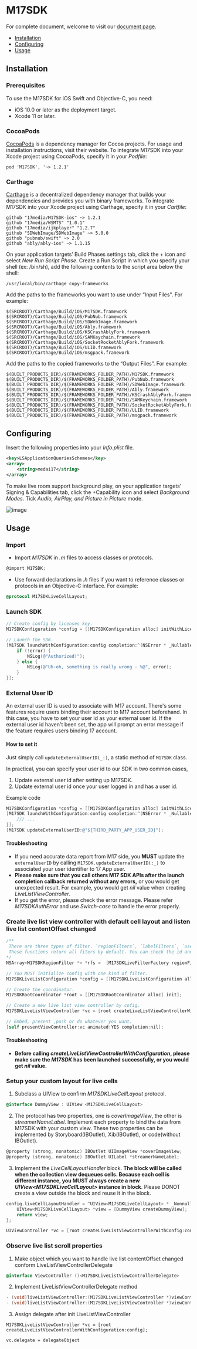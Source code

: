 # M17SDK

For complete document, welcome to visit our [document page](https://17media.github.io/M17SDK-ios/).

- [Installation](#installation)
- [Configuring](#configuring)
- [Usage](#usage)

## Installation
### Prerequisites
To use the M17SDK for iOS Swift and Objective-C, you need:
- iOS 10.0 or later as the deployment target.
- Xcode 11 or later.

### CocoaPods
[CocoaPods](https://cocoapods.org/) is a dependency manager for Cocoa projects. For usage and installation instructions, visit their website. To integrate M17SDK into your Xcode project using CocoaPods, specify it in your _Podfile_:

    pod 'M17SDK', '~> 1.2.1'
    
### Carthage
[Carthage](https://github.com/Carthage/Carthage) is a decentralized dependency manager that builds your dependencies and provides you with binary frameworks. To integrate M17SDK into your Xcode project using Carthage, specify it in your _Cartfile_:

    github "17media/M17SDK-ios" ~> 1.2.1
    github "17media/WSMTS" "1.0.1"
    github "17media/ijkplayer" "1.2.7"
    github "SDWebImage/SDWebImage" ~> 5.0.0
    github "pubnub/swift" ~> 2.0
    github "ably/ably-ios" ~> 1.1.15
    
On your application targets’ Build Phases settings tab, click the + icon and select _New Run Script Phase_. Create a Run Script in which you specify your shell (ex: /bin/sh), add the following contents to the script area below the shell:

    /usr/local/bin/carthage copy-frameworks

Add the paths to the frameworks you want to use under “Input Files". For example:

    $(SRCROOT)/Carthage/Build/iOS/M17SDK.framework
    $(SRCROOT)/Carthage/Build/iOS/PubNub.framework
    $(SRCROOT)/Carthage/Build/iOS/SDWebImage.framework
    $(SRCROOT)/Carthage/Build/iOS/Ably.framework
    $(SRCROOT)/Carthage/Build/iOS/KSCrashAblyFork.framework
    $(SRCROOT)/Carthage/Build/iOS/SAMKeychain.framework
    $(SRCROOT)/Carthage/Build/iOS/SocketRocketAblyFork.framework
    $(SRCROOT)/Carthage/Build/iOS/ULID.framework
    $(SRCROOT)/Carthage/Build/iOS/msgpack.framework

Add the paths to the copied frameworks to the “Output Files”. For example:

    $(BUILT_PRODUCTS_DIR)/$(FRAMEWORKS_FOLDER_PATH)/M17SDK.framework
    $(BUILT_PRODUCTS_DIR)/$(FRAMEWORKS_FOLDER_PATH)/PubNub.framework
    $(BUILT_PRODUCTS_DIR)/$(FRAMEWORKS_FOLDER_PATH)/SDWebImage.framework
    $(BUILT_PRODUCTS_DIR)/$(FRAMEWORKS_FOLDER_PATH)/Ably.framework
    $(BUILT_PRODUCTS_DIR)/$(FRAMEWORKS_FOLDER_PATH)/KSCrashAblyFork.framework
    $(BUILT_PRODUCTS_DIR)/$(FRAMEWORKS_FOLDER_PATH)/SAMKeychain.framework
    $(BUILT_PRODUCTS_DIR)/$(FRAMEWORKS_FOLDER_PATH)/SocketRocketAblyFork.framework
    $(BUILT_PRODUCTS_DIR)/$(FRAMEWORKS_FOLDER_PATH)/ULID.framework
    $(BUILT_PRODUCTS_DIR)/$(FRAMEWORKS_FOLDER_PATH)/msgpack.framework

## Configuring
Insert the following properties into your _Info.plist_ file.

```xml
<key>LSApplicationQueriesSchemes</key>
<array>
    <string>medai17</string>
</array>
```

To make live room support background play, on your application targets’ Signing & Capabilities tab, click the +Capability icon and select _Background Modes_. Tick _Audio, AirPlay, and Picture in Picture_ mode.

![image](https://github.com/17media/M17SDK-ios/blob/master/Enable-background-mode.png)

## Usage
### Import
- Import _M17SDK_ in _.m_ files to access classes or protocols.

```objective-c
@import M17SDK;
```

- Use forward declarations in _.h_ files if you want to reference classes or protocols in an Objective-C interface. For example:

```objective-c
@protocol M17SDKLiveCellLayout;
```

### Launch SDK

```objective-c
// Create config by licenses key.
M17SDKConfiguration *config = [[M17SDKConfiguration alloc] initWithLicenseKey:@"jYfYR8jmh5AQTlCciBv2"];

// Launch the SDK.
[M17SDK launchWithConfiguration:config completion:^(NSError * _Nullable error) {
	if (!error) {
	    NSLog(@"Authorized!");
	} else {
	    NSLog(@"Uh-oh, something is really wrong - %@", error);
	}
}];
```

### External User ID
An external user ID is used to associate with M17 account. There's some features require users binding their account to M17 account beforehand. In this case, you have to set your user id as your external user id. If the external user id haven't been set, the app will prompt an error message if the feature requires users binding 17 account.


#### How to set it
Just simply call `updateExternalUserID(_:)`, a static method of `M17SDK` class.

In practical, you can specify your user id to our SDK in two common cases,
1. Update external user id after setting up M17SDK.
2. Update external user id once your user logged in and has a user id.

Example code
```objective-c
M17SDKConfiguration *config = [[M17SDKConfiguration alloc] initWithLicenseKey:kM17SDKLicenseKey];
[M17SDK launchWithConfiguration:config completion:^(NSError * _Nullable error) {
    /// ...
}];
[M17SDK updateExternalUserID:@"${THIRD_PARTY_APP_USER_ID}"];
```


#### Troubleshooting
- If you need accurate data report from M17 side, you **MUST** update the `externalUserID` by calling `M17SDK.updateExternalUserID(:_)` to associated your user identifier to 17 App user.
- **Please make sure that you call others M17 SDK APIs after the launch completion callback returned without any errors,** or you would get unexpected result. For example, you would get _nil_ value when creating _LiveListViewController_.
- If you get the error, please check the error message. Please refer _M17SDKAuthError_ and use _Switch-case_ to handle the error properly.

### Create live list view controller with default cell layout and listen live list contentOffset changed

```objective-c
/**
 There are three types of filter. `regionFilters`, `labelFilters`, `userIdFilters`.
 These functions return all fiters by default. You can check the id and modify the array.
*/
NSArray<M17SDKRegionFilter *> *rfs =  [M17SDKLiveFilterFactory regionFilters];

// You MUST initialize config with one kind of filter.
M17SDKLiveListConfiguration *config = [[M17SDKLiveListConfiguration alloc] initWithRegions:rfs];;

// Create the coordinator.
M17SDKRootCoordinator *root = [[M17SDKRootCoordinator alloc] init];

// Create a new live list view controller by cofig.
M17SDKLiveListViewController *vc = [root createLiveListViewControllerWithConfiguration:config];

// Embed, present ,push or do whatever you want.
[self presentViewController:vc animated:YES completion:nil];
```

#### Troubleshooting
- **Before calling _createLiveListViewControllerWithConfiguration_, please make sure the _M17SDK_ has been launched successfully, or you would get _nil_ value.**
    
### Setup your custom layout for live cells
1. Subclass a UIView to confirm _M17SDKLiveCellLayout_ protocol.

```objective-c
@interface DummyView : UIView <M17SDKLiveCellLayout>
```
    
2. The protocol has two properties, one is _coverImageView_, the other is _streamerNameLabel_. Implement each property to bind the data from M17SDK with your custom view. These two properties can be implemented by Storyboard(IBOutlet), Xib(IBOutlet), or code(without IBOutlet).

```objective-c
@property (strong, nonatomic) IBOutlet UIImageView *coverImageView;
@property (strong, nonatomic) IBOutlet UILabel *streamerNameLabel;
```
    
3. Implement the _LiveCellLayoutHandler_ block. **The block will be called when the collection view dequeues cells. Because each cell is different instance, you MUST always create a new _UIView\<M17SDKLiveCellLayout>_ instance in block**. Please DONOT create a view outside the block and reuse it in the block.
    
```objective-c
config.liveCellLayoutHandler = ^UIView<M17SDKLiveCellLayout> * _Nonnull{
	UIView<M17SDKLiveCellLayout> *view = [DummyView createDummyView];
	return view;
};

UIViewController *vc = [root createLiveListViewControllerWithConfig:config];
```

### Observe live list scroll properties
1. Make object which you want to handle live list contentOffset changed conform LiveListViewControllerDelegate
```objective-c
@interface ViewController ()<M17SDKLiveListViewControllerDelegate>
```

2. Implement LiveListViewControllerDelegate method
```objective-c
- (void)liveListViewController:(M17SDKLiveListViewController *)viewController didScrollTo:(CGPoint)contentOffset
- (void)liveListViewController:(M17SDKLiveListViewController *)viewController contentSizeDidChange:(CGSize)contentSize
```

3. Assign delegate after init LiveListViewController
```
M17SDKLiveListViewController *vc = [root createLiveListViewControllerWithConfiguration:config];

vc.delegate = delegateObject
```
